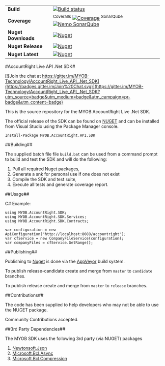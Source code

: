| | |
| --- | --- |
| **Build** | [![Build status](https://img.shields.io/appveyor/ci/myob-developers/accountright-live-api-net-sdk.svg)](https://ci.appveyor.com/project/myob-developers/accountright-live-api-net-sdk) |
| **Coverage** | <sup>Coveralls</sup> [![Coverage](https://img.shields.io/coveralls/MYOB-Technology/AccountRight_Live_API_.Net_SDK/master.svg)](https://coveralls.io/r/MYOB-Technology/AccountRight_Live_API_.Net_SDK) <sup>SonarQube</sup> [![Nemo SonarQube](http://sonarcovbadge.epicapp.com/?server=sonarqube.com&resource=myob-sdk&metrics=coverage&ssl=true)](https://sonarqube.com/overview?id=myob-sdk) |
| **Nuget Downloads** | [![Nuget](https://buildstats.info/nuget/MYOB.AccountRight.API.SDK)](http://nuget.org/packages/MYOB.AccountRight.API.SDK) |
| **Nuget Release** | [![Nuget](https://img.shields.io/nuget/v/MYOB.AccountRight.API.SDK.svg)](http://nuget.org/packages/MYOB.AccountRight.API.SDK) |
| **Nuget Latest** | [![Nuget](https://img.shields.io/nuget/vpre/MYOB.AccountRight.API.SDK.svg)](http://nuget.org/packages/MYOB.AccountRight.API.SDK) |

#AccountRight Live API .Net SDK#

[![Join the chat at https://gitter.im/MYOB-Technology/AccountRight_Live_API_.Net_SDK](https://badges.gitter.im/Join%20Chat.svg)](https://gitter.im/MYOB-Technology/AccountRight_Live_API_.Net_SDK?utm_source=badge&utm_medium=badge&utm_campaign=pr-badge&utm_content=badge)

This is the source repository for the MYOB AccountRight Live .Net SDK.

The official release of the SDK can be found on [NUGET](http://www.nuget.org/packages/MYOB.AccountRight.API.SDK/) and can be installed from Visual Studio using the Package Manager console.
    
    Install-Package MYOB.AccountRight.API.SDK

##Building##

The supplied batch file file `build.bat` can be used from a command prompt to build and test the SDK and will do the following:

1. Pull all required Nuget packages,
2. Generate a snk for personal use if one does not exist
2. Compile the SDK and test suite,
3. Execute all tests and generate coverage report.

##Usage##

C# Example:
		
    using MYOB.AccountRight.SDK;
    using MYOB.AccountRight.SDK.Services;
    using MYOB.AccountRight.SDK.Contracts;

    var configuration = new ApiConfiguration("http://localhost:8080/accountright");
    var cfService = new CompanyFileService(configuration);
    var companyFiles = cfService.GetRange();

##Publishing##

Publishing to [Nuget](http://nuget.org/packages/MYOB.AccountRight.API.SDK) is done via the [AppVeyor](https://ci.appveyor.com/project/myob-developers/accountright-live-api-net-sdk) build system.

To publish release-candidate create and merge from `master` to `candidate` branches.

To publish release create and merge from `master` to `release` branches.

##Contributions##

The code has been supplied to help developers who may not be able to use the NUGET package.

Community Contributions accepted.

##3rd Party Dependencies##

The MYOB SDK uses the following 3rd party (via NUGET) packages

1. [Newtonsoft.Json](https://www.nuget.org/packages/Newtonsoft.Json)
2. [Microsoft.Bcl.Async](https://www.nuget.org/packages/Microsoft.Bcl.Async)
2. [Microsoft.Bcl.Compression](https://www.nuget.org/packages/Microsoft.Bcl.Compression)
